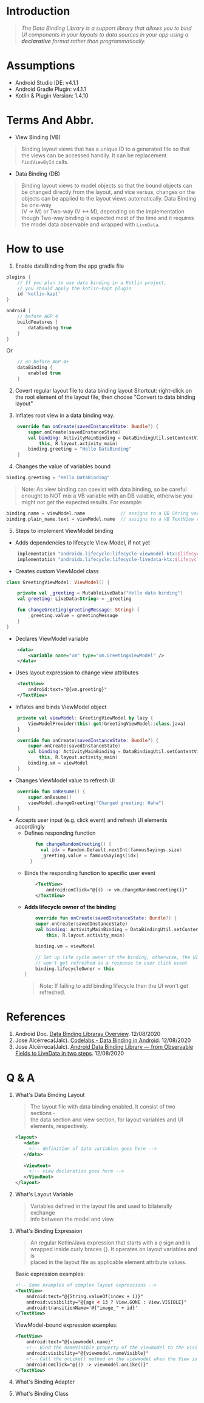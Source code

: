 # Introduction
> *The Data Binding Library is a support library that allows you to bind
> UI components in your layouts to data sources in your app using a
> **declarative** format rather than programmatically.*

# Assumptions
- Android Studio IDE: v4.1.1
- Android Gradle Plugin: v4.1.1
- Kotlin & Plugin Version: 1.4.10

# Terms And Abbr.
- View Binding (VB)
> Binding layout views that has a unique ID to a generated file so that
> the views can be accessed handily. It can be replacement `findViewById` calls.

- Data Binding (DB)
> Binding layout views to model objects so that the bound objects can be
> changed directly from the layout, and vice versus, changes on the objects
> can be applied to the layout views automatically. Data Binding be one-way  
> (V -> M) or Two-way (V <-> M), depending on the implementation though
> Two-way binding is expected most of the time and it requires the model data
> observable and wrapped with `LiveData`.

# How to use
1. Enable dataBinding from the app gradle file
```groovy
plugins {
    // If you plan to use data binding in a Kotlin project, 
    // you should apply the kotlin-kapt plugin
    id 'kotlin-kapt'
}

android {
    // before AGP 4
    buildFeatures {
        dataBinding true
    }
}
```

Or

```groovy
    // on before AGP 4+
    dataBinding {
        enabled true
    }
```

2. Covert regular layout file to data binding layout Shortcut:
   right-click on the root element of the layout file, then choose
   "Convert to data binding layout"

3. Inflates root view in a data binding way.
```Kotlin
    override fun onCreate(savedInstanceState: Bundle?) {
        super.onCreate(savedInstanceState)
        val binding: ActivityMainBinding = DataBindingUtil.setContentView(
            this, R.layout.activity_main)
        binding.greeting = "Hello DataBinding"
    }
```


4. Changes the value of variables bound
```Kotlin
binding.greeting = "Hello DataBinding"
```

> Note: As view binding can coexist with data binding, so be careful enought to NOT mix a VB variable with an DB vaiable, otherwise you might not get the expected results. For example:
```Kotlin
binding.name = viewModel.name             // assigns to a DB String variable, named `name`, supporting two-way binding. -> UI will refresh accordingly
binding.plain_name.text = viewModel.name  // assigns to a VB TextView variable, named `plain_name`, supporting only one-way binding. -> UI won't refresh accordingly

```

5. Steps to implement ViewModel binding

- Adds dependencies to lifecycle View Model, if not yet
```groovy
    implementation "androidx.lifecycle:lifecycle-viewmodel-ktx:$lifecycle_version"
    implementation "androidx.lifecycle:lifecycle-livedata-ktx:$lifecycle_version"
```

- Creates custom ViewModel class
```Kotlin
class GreetingViewModel: ViewModel() {

    private val _greeting = MutableLiveData("Hello data binding")
    val greeting: LiveData<String> = _greeting

    fun changeGreeting(greetingMessage: String) {
        _greeting.value = greetingMessage
    }
}
```

- Declares ViewModel variable
```xml
    <data>
        <variable name="vm" type="vm.GreetingViewModel" />
    </data>
```

- Uses layout expression to change view attributes
```xml
    <TextView>
        android:text="@{vm.greeting}"
    </TextView>
```

- Inflates and binds ViewModel object
```Kotlin
    private val viewModel: GreetingViewModel by lazy {
        ViewModelProvider(this).get(GreetingViewModel::class.java)
    }

    override fun onCreate(savedInstanceState: Bundle?) {
        super.onCreate(savedInstanceState)
        val binding: ActivityMainBinding = DataBindingUtil.setContentView(
            this, R.layout.activity_main)
        binding.vm = viewModel
    }
```

- Changes ViewModel value to refresh UI
```Kotlin
    override fun onResume() {
        super.onResume()
        viewModel.changeGreeting("Changed greeting: Haha")
    }
```
- Accepts user input (e.g. click event) and refresh UI elements accordingly
  - Defines responding function
      ```KOTLIN
          fun changeRandomGreeting() {
            val idx = Random.Default.nextInt(famousSayings.size)
            _greeting.value = famousSayings[idx]
        }
      ```
  - Binds the responding function to specific user event
    ```xml
        <TextView>
            android:onClick="@{() -> vm.changeRandomGreeting()}"
        </TextView>
    ```
  - **Adds lifecycle owner of the binding**
    ```kotlin
        override fun onCreate(savedInstanceState: Bundle?) {
        super.onCreate(savedInstanceState)
        val binding: ActivityMainBinding = DataBindingUtil.setContentView(
            this, R.layout.activity_main)

        binding.vm = viewModel

        // Set up life cycle owner of the binding, otherwise, the UI
        // won't get refreshed as a response to user click event
        binding.lifecycleOwner = this
    }
    ```
    > Note: If failing to add binding lifecycle then the UI won't get refreshed.

# References
1. Android Doc. [Data Binding Libraray Overview](https://developer.android.com/topic/libraries/data-binding). 12/08/2020
2. Jose Alcérreca(Jalc). [Codelabs - Data Binding in Android](https://codelabs.developers.google.com/codelabs/android-databinding). 12/08/2020
3. Jose Alcérreca(Jalc). [Android Data Binding Library — from Observable Fields to LiveData in two steps](https://medium.com/androiddevelopers/android-data-binding-library-from-observable-fields-to-livedata-in-two-steps-690a384218f2). 12/08/2020

# Q & A
1. What's Data Binding Layout
   > The layout file with data binding enabled. It consist of two sections -  
   > the data section and view section, for layout variables and UI elements, respectively.

    ```xml
    <layout>
       <data>
         <!-- definition of data variables goes here -->
       </data>
       
       <ViewRoot>
         <!-- view declaration goes here --> 
       </ViewRoot>
    </layout>
    ```

2. What's Layout Variable
   > Variables defined in the layout file and used to bilaterally exchange  
   > info between the model and view.

3. What's Binding Expression
   > An regular Kotlin/Java expression that starts with a `@` sign and is  
   > wrapped inside curly braces {}. It operates on layout variables and is  
   > placed in the layout file as applicable element attribute values.

    Basic expression examples:
    ```xml
    <!-- Some examples of complex layout expressions -->
    <TextView>
        android:text="@{String.valueOf(index + 1)}"
        android:visibility="@{age < 13 ? View.GONE : View.VISIBLE}"
        android:transitionName='@{"image_" + id}'
    </TextView>
    ```

    ViewModel-bound expression examples:
    ```xml
    <TextView>
        android:text="@{viewmodel.name}"
        <!-- Bind the nameVisible property of the viewmodel to the visibility attribute -->
        android:visibility="@{viewmodel.nameVisible}"
        <!-- Call the onLike() method on the viewmodel when the View is clicked. -->
        android:onClick="@{() -> viewmodel.onLike()}"
    </TextView>
    ```

4. What's Binding Adapter
5. What's Binding Class


